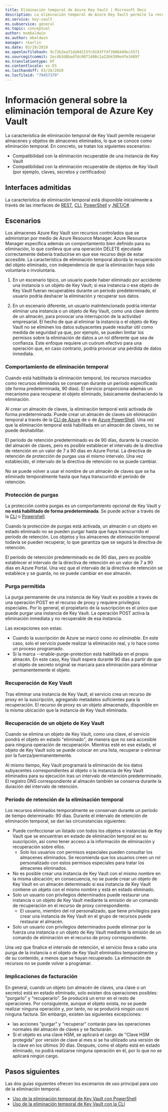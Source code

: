 ```yaml
---
title: Eliminación temporal de Azure Key Vault | Microsoft Docs
description: La eliminación temporal de Azure Key Vault permite la recuperación de almacenes de claves y objetos de almacenes de claves eliminados, como claves, secretos y certificados.
ms.service: key-vault
ms.subservice: general
ms.topic: conceptual
author: msmbaldwin
ms.author: mbaldwin
manager: rkarlin
ms.date: 03/19/2019
ms.openlocfilehash: 9c72b2ea71da94215fc9193ffdf3906449ec5571
ms.sourcegitcommit: 2ec4b3d0bad7dc0071400c2a2264399e4fe34897
ms.translationtype: HT
ms.contentlocale: es-ES
ms.lasthandoff: 03/28/2020
ms.locfileid: "79457379"
---
```

# <a name="azure-key-vault-soft-delete-overview"></a>Información general sobre la eliminación temporal de Azure Key Vault

La característica de eliminación temporal de Key Vault permite recuperar almacenes y objetos de almacenes eliminados, lo que se conoce como eliminación temporal. En concreto, se tratan los siguientes escenarios:

- Compatibilidad con la eliminación recuperable de una instancia de Key Vault
- Compatibilidad con la eliminación recuperable de objetos de Key Vault (por ejemplo, claves, secretos y certificados)

## <a name="supporting-interfaces"></a>Interfaces admitidas

La característica de eliminación temporal está disponible inicialmente a través de las interfaces de [REST](/rest/api/keyvault/), [CLI](key-vault-soft-delete-cli.md), [PowerShell](key-vault-soft-delete-powershell.md) y [.NET/C#](/dotnet/api/microsoft.azure.keyvault?view=azure-dotnet).

## <a name="scenarios"></a>Escenarios

Los almacenes Azure Key Vault son recursos controlados que se administran por medio de Azure Resource Manager. Azure Resource Manager especifica además un comportamiento bien definido para su eliminación, lo que conlleva que una operación DELETE ejecutada correctamente debería traducirse en que ese recurso deje de estar accesible. La característica de eliminación temporal aborda la recuperación del objeto eliminado, con independencia de que la eliminación haya sido voluntaria o involuntaria.

1. En un escenario típico, un usuario puede haber eliminado por accidente una instancia o un objeto de Key Vault; si esa instancia o ese objeto de Key Vault fueran recuperables durante un período predeterminado, el usuario podría deshacer la eliminación y recuperar sus datos.

2. En un escenario diferente, un usuario malintencionado podría intentar eliminar una instancia o un objeto de Key Vault, como una clave dentro de un almacén, para provocar una interrupción de la actividad empresarial. El hecho de que al eliminar la instancia o el objeto de Key Vault no se eliminen los datos subyacentes puede resultar útil como medida de seguridad ya que, por ejemplo, se pueden limitar los permisos sobre la eliminación de datos a un rol diferente que sea de confianza. Este enfoque requiere un cuórum efectivo para una operación que, en caso contrario, podría provocar una pérdida de datos inmediata.

### <a name="soft-delete-behavior"></a>Comportamiento de eliminación temporal

Cuando está habilitada la eliminación temporal, los recursos marcados como recursos eliminados se conservan durante un período especificado (de forma predeterminada, 90 días). El servicio proporciona además un mecanismo para recuperar el objeto eliminado, básicamente deshaciendo la eliminación.

Al crear un almacén de claves, la eliminación temporal está activada de forma predeterminada. Puede crear un almacén de claves sin eliminación temporal a través de la [CLI de Azure](key-vault-soft-delete-cli.md) de o de [Azure PowerShell](key-vault-soft-delete-powershell.md). Una vez que la eliminación temporal está habilitada en un almacén de claves, no se puede deshabilitar.

El período de retención predeterminado es de 90 días, durante la creación del almacén de claves, pero es posible establecer el intervalo de la directiva de retención en un valor de 7 a 90 días en Azure Portal. La directiva de retención de protección de purgas usa el mismo intervalo. Una vez establecido, el intervalo de la directiva de retención no se puede cambiar.

No se puede volver a usar el nombre de un almacén de claves que se ha eliminado temporalmente hasta que haya transcurrido el período de retención.

### <a name="purge-protection"></a>Protección de purgas 

La protección contra purgas es un comportamiento opcional de Key Vault y **no está habilitado de forma predeterminada**. Se puede activar a través de la [CLI](key-vault-soft-delete-cli.md#enabling-purge-protection) o [Powershell](key-vault-soft-delete-powershell.md#enabling-purge-protection).

Cuando la protección de purgas está activada, un almacén o un objeto en estado eliminado no se pueden purgar hasta que haya transcurrido el período de retención. Los objetos y los almacenes de eliminación temporal todavía se pueden recuperar, lo que garantiza que se seguirá la directiva de retención. 

El período de retención predeterminado es de 90 días, pero es posible establecer el intervalo de la directiva de retención en un valor de 7 a 90 días en Azure Portal. Una vez que el intervalo de la directiva de retención se establece y se guarda, no se puede cambiar en ese almacén. 

### <a name="permitted-purge"></a>Purga permitida

La purga permanente de una instancia de Key Vault es posible a través de una operación POST en el recurso de proxy y requiere privilegios especiales. Por lo general, el propietario de la suscripción es el único que puede purgar una instancia de Key Vault. La operación POST activa la eliminación inmediata y no recuperable de esa instancia. 

Las excepciones son estas:
- Cuando la suscripción de Azure se marcó como *no eliminable*. En este caso, solo el servicio puede realizar la eliminación real, y lo hace como un proceso programado. 
- Si la marca --enable-purge-protection está habilitada en el propio almacén. En este caso, Key Vault espera durante 90 días a partir de que el objeto de secreto original se marcara para eliminación para eliminar permanentemente el objeto.

### <a name="key-vault-recovery"></a>Recuperación de Key Vault

Tras eliminar una instancia de Key Vault, el servicio crea un recurso de proxy en la suscripción, agregando metadatos suficientes para la recuperación. El recurso de proxy es un objeto almacenado, disponible en la misma ubicación que la instancia de Key Vault eliminada. 

### <a name="key-vault-object-recovery"></a>Recuperación de un objeto de Key Vault

Cuando se elimina un objeto de Key Vault, como una clave, el servicio pondrá el objeto en estado "eliminado", de manera que no será accesible para ninguna operación de recuperación. Mientras esté en ese estado, el objeto de Key Vault solo se puede colocar en una lista, recuperar o eliminar por la fuerza/permanentemente. 

Al mismo tiempo, Key Vault programará la eliminación de los datos subyacentes correspondientes al objeto o la instancia de Key Vault eliminados para su ejecución tras un intervalo de retención predeterminado. El registro DNS correspondiente al almacén también se conserva durante la duración del intervalo de retención.

### <a name="soft-delete-retention-period"></a>Período de retención de la eliminación temporal

Los recursos eliminados temporalmente se conservan durante un período de tiempo determinado: 90 días. Durante el intervalo de retención de eliminación temporal, se dan las circunstancias siguientes:

- Puede confeccionar un listado con todos los objetos e instancias de Key Vault que se encuentran en estado de eliminación temporal en su suscripción, así como tener acceso a la información de eliminación y recuperación sobre ellos.
    - Solo los usuarios con permisos especiales pueden consultar los almacenes eliminados. Se recomienda que los usuarios creen un rol personalizado con estos permisos especiales para tratar los almacenes eliminados.
- No es posible crear una instancia de Key Vault con el mismo nombre en la misma ubicación; en consecuencia, no se puede crear un objeto de Key Vault en un almacén determinado si esa instancia de Key Vault contiene un objeto con el mismo nombre y está en estado eliminado. 
- Solo un usuario con privilegios determinados puede restaurar una instancia o un objeto de Key Vault mediante la emisión de un comando de recuperación en el recurso de proxy correspondiente.
    - El usuario, miembro del rol personalizado, que tiene privilegios para crear una instancia de Key Vault en el grupo de recursos puede restaurar el almacén.
- Solo un usuario con privilegios determinados puede eliminar por la fuerza una instancia o un objeto de Key Vault mediante la emisión de un comando de eliminación en el recurso de proxy correspondiente.

Una vez que finalice el intervalo de retención, el servicio lleva a cabo una purga de la instancia o el objeto de Key Vault eliminados temporalmente y de su contenido, a menos que se hayan recuperado. La eliminación de recursos no se puede volver a programar.

### <a name="billing-implications"></a>Implicaciones de facturación

En general, cuando un objeto (un almacén de claves, una clave o un secreto) está en estado eliminado, solo existen dos operaciones posibles: "purgarlo" y "recuperarlo". Se producirá un error en el resto de operaciones. Por consiguiente, aunque el objeto exista, no se puede realizar ninguna operación y, por tanto, no se producirá ningún uso ni ninguna factura. Sin embargo, existen las siguientes excepciones:

- las acciones "purgar" y "recuperar" contarán para las operaciones normales del almacén de claves y se facturarán.
- Si el objeto es una clave HSM, se aplicará el cargo de "Clave HSM protegida" por versión de clave al mes si se ha utilizado una versión de la clave en los últimos 30 días. Después, como el objeto está en estado eliminado, no podrá realizarse ninguna operación en él, por lo que no se aplicará ningún cargo.

## <a name="next-steps"></a>Pasos siguientes

Las dos guías siguientes ofrecen los escenarios de uso principal para uso de la eliminación temporal.

- [Uso de la eliminación temporal de Key Vault con PowerShell](key-vault-soft-delete-powershell.md) 
- [Uso de la eliminación temporal de Key Vault con la CLI](key-vault-soft-delete-cli.md)

